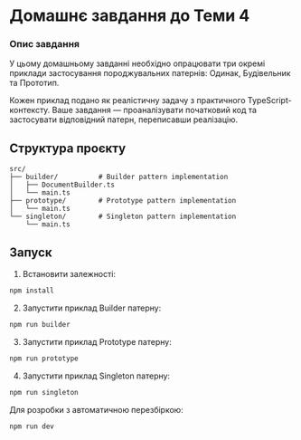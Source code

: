 # Домашнє завдання до Теми 4

### Опис завдання

У цьому домашньому завданні необхідно опрацювати три окремі приклади застосування породжувальних патернів: Одинак, Будівельник та Прототип.

Кожен приклад подано як реалістичну задачу з практичного TypeScript-контексту. Ваше завдання — проаналізувати початковий код та застосувати відповідний патерн, переписавши реалізацію.

## Структура проєкту

```
src/
├── builder/          # Builder pattern implementation
│   ├── DocumentBuilder.ts
│   └── main.ts
├── prototype/        # Prototype pattern implementation
│   └── main.ts
└── singleton/        # Singleton pattern implementation
    └── main.ts
```

## Запуск

1. Встановити залежності:

```bash
npm install
```

2. Запустити приклад Builder патерну:

```bash
npm run builder
```

3. Запустити приклад Prototype патерну:

```bash
npm run prototype
```

4. Запустити приклад Singleton патерну:

```bash
npm run singleton
```

Для розробки з автоматичною перезбіркою:

```bash
npm run dev
```
